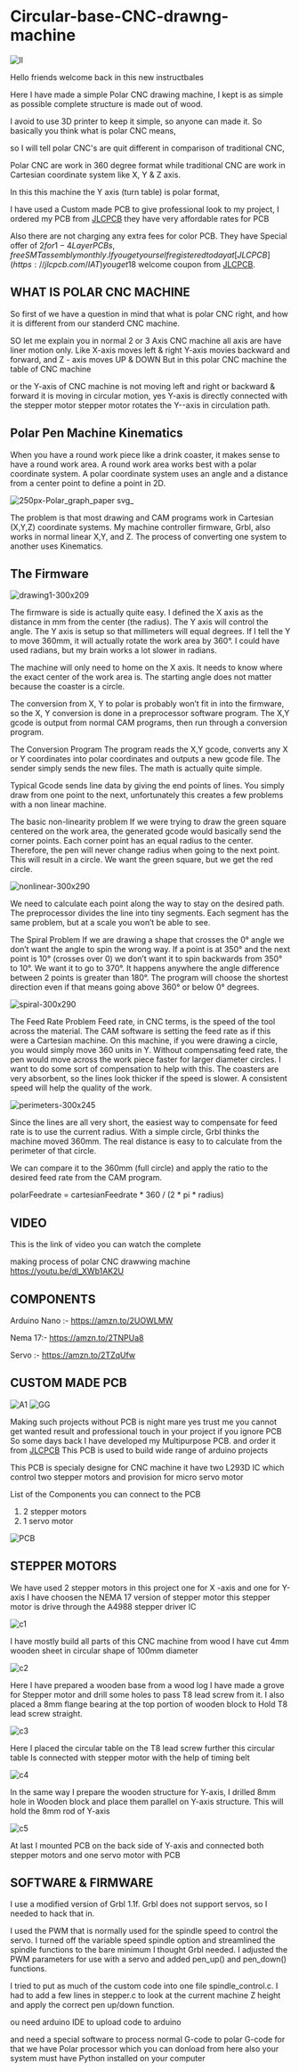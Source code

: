 # Circular-base-CNC-drawng-machine


![ll](https://user-images.githubusercontent.com/19898602/122661036-e3673b80-d1a3-11eb-83cb-bafaa1b04d45.jpg)


Hello friends welcome back in this new instructbales

Here I have made a simple Polar CNC drawing machine, I kept is as simple as possible complete structure is made out of wood.

I avoid to use 3D printer to keep it simple, so anyone can made it. So basically you think what is polar CNC means, 

so I will tell polar CNC's are quit different in comparison of traditional CNC,

Polar CNC are work in 360 degree format while traditional CNC are work in Cartesian coordinate system like X, Y & Z axis. 

In this this machine the Y axis (turn table) is polar format,

I have used a Custom made PCB to give professional look to my project, I ordered my PCB from [JLCPCB](https://jlcpcb.com/IAT ) they have very affordable rates for PCB

Also there are not charging any extra fees for color PCB.
They have Special offer of $2 for 1-4 Layer PCBs, free SMT assembly monthly.
If you get yourself registered today at [JLCPCB](https://jlcpcb.com/IAT ) you get 18$ welcome coupon from [JLCPCB](https://jlcpcb.com/IAT ).


## WHAT IS POLAR CNC MACHINE ##

So first of we have a question in mind that what is polar CNC right, and how it is different from our 
standerd CNC machine.

SO let me explain you in normal 2 or 3 Axis CNC machine all axis are have liner motion only.
Like X-axis moves left & right Y-axis movies backward and forward, and Z - axis moves UP & DOWN
But in this polar CNC machine the table of CNC machine

or the Y-axis of CNC machine is not moving left and right or backward & forward 
it is moving in circular motion, yes Y-axis is directly connected with the stepper motor
stepper motor rotates the Y--axis in circulation path.

## Polar Pen Machine Kinematics
When you have a round work piece like a drink coaster, it makes sense to have a round work area. 
A round work area works best with a polar coordinate system. A polar coordinate system uses an angle 
and a distance from a center point to define a point in 2D.


![250px-Polar_graph_paper svg_](https://user-images.githubusercontent.com/19898602/122660870-828b3380-d1a2-11eb-8959-23e185739cad.png)

The problem is that most drawing and CAM programs work in Cartesian (X,Y,Z) coordinate systems. 
My machine controller firmware, Grbl, also works in normal linear X,Y, and Z. The process of converting one system to another uses Kinematics.

## The Firmware

![drawing1-300x209](https://user-images.githubusercontent.com/19898602/122660923-faf1f480-d1a2-11eb-9087-8c035dc5bf3d.jpg)

The firmware is side is actually quite easy. I defined the X axis as the distance in mm from the center (the radius). 
The Y axis will control the angle. The Y axis is setup so that millimeters will equal degrees. If I tell the Y to move 360mm, 
it will actually rotate the work area by 360°.  I could have used radians, but my brain works a lot slower in radians.

The machine will only need to home on the X axis. It needs to know where the exact center of the work area is. 
The starting angle does not matter because the coaster is a circle.

The conversion from X, Y to polar is probably won’t fit in into the firmware, so the X, Y conversion is done in a preprocessor software program. 
The X,Y gcode is output from normal CAM programs, then run through a conversion program.

The Conversion Program
The program reads the X,Y gcode, converts any X or Y coordinates into polar coordinates and outputs a new gcode file. The sender simply sends the new files.  The math is actually quite simple.





Typical Gcode sends line data by giving the end points of lines. You simply draw from one point to the next, unfortunately this creates a few problems with a non linear machine.

The basic non-linearity problem
If we were trying to draw the green square centered on the work area, the generated gcode would basically send the corner points. Each corner point has an equal radius to the center. Therefore, the pen will never change radius when going to the next point. This will result in a circle. We want the green square, but we get the red circle.

![nonlinear-300x290](https://user-images.githubusercontent.com/19898602/122660936-1b21b380-d1a3-11eb-8714-aeb20a74b3c6.jpg)


We need to calculate each point along the way to stay on the desired path. The preprocessor divides the line into tiny segments. Each segment has the same problem, but at a scale you won’t be able to see.

The Spiral Problem
If we are drawing a shape that crosses the 0° angle we don’t want the angle to spin the wrong way. If a point is at 350° and the next point is 10° (crosses over 0) we don’t want it to spin backwards from 350° to 10°. We want it to go to 370°.  It happens anywhere the angle difference between 2 points is greater than 180°. The program will choose the shortest direction even if that means going above 360° or below 0° degrees.

![spiral-300x290](https://user-images.githubusercontent.com/19898602/122660955-3b517280-d1a3-11eb-989a-f0aaf6a4c8da.jpg)

The Feed Rate Problem
Feed rate, in CNC terms, is the speed of the tool across the material. The CAM software is setting the feed rate as if this were a Cartesian machine. On this machine, if you were drawing a circle, you would simply move 360 units in Y. Without compensating feed rate, the pen would move across the work piece faster for larger diameter circles. I want to do some sort of compensation to help with this. The coasters are very absorbent, so the  lines look thicker if the speed is slower. A consistent speed will help the quality of the work.

![perimeters-300x245](https://user-images.githubusercontent.com/19898602/122660971-53c18d00-d1a3-11eb-8b36-fd36f80bf9e3.jpg)


Since the lines are all very short, the easiest way to compensate for feed rate is to use the current radius. With a simple circle, Grbl thinks the machine moved 360mm. The real distance is easy to to calculate from the perimeter of that circle.



We can compare it to the 360mm (full circle) and apply the ratio to the desired feed rate from the CAM program.

polarFeedrate = cartesianFeedrate * 360 / (2 * pi * radius)

## VIDEO ## 

This is the link of video you can watch the complete 

making process of polar CNC drawwing machine 
https://youtu.be/dl_XWb1AK2U

##  COMPONENTS ##

Arduino Nano :- https://amzn.to/2UOWLMW

Nema 17:- https://amzn.to/2TNPUa8

Servo :- https://amzn.to/2TZqUfw

## CUSTOM MADE PCB ## 

![A1](https://user-images.githubusercontent.com/19898602/122661273-072b8100-d1a6-11eb-83c0-a3c0f18c33e6.JPG)
![GG](https://user-images.githubusercontent.com/19898602/122661293-42c64b00-d1a6-11eb-88f6-bb288238f309.JPG)

Making such projects without PCB is night mare yes trust me
you cannot get wanted result and professional touch in your project if you ignore PCB
So some days back I have developed my Multipurpose PCB. and order it from [JLCPCB](https://jlcpcb.com/IAT )
This PCB is used to build wide range of arduino projects 

This PCB is specialy designe for CNC machine it have two L293D IC which control two stepper motors
and provision for micro servo motor

List of the Components you can connect to the PCB

1. 2 stepper motors
2. 1 servo motor


![PCB](https://user-images.githubusercontent.com/19898602/122661250-e2370e00-d1a5-11eb-9c0c-a2b0507c6798.jpg)

## STEPPER MOTORS ##

We have used 2 stepper motors in this project one for X -axis and one for Y-axis
I have choosen the NEMA 17 version of stepper motor
this stepper motor is drive through the A4988 stepper driver IC

![c1](https://user-images.githubusercontent.com/19898602/122661366-2a0a6500-d1a7-11eb-98b1-7f7d3666bb07.JPG)

I have mostly build all parts of this CNC machine from wood
I have cut 4mm wooden sheet in circular shape of 100mm diameter


![c2](https://user-images.githubusercontent.com/19898602/122661367-2e368280-d1a7-11eb-8a3f-140b96be2002.JPG)

Here I have prepared a wooden base from a wood log I have made a grove for
Stepper motor and drill some holes to pass T8 lead screw from it.
I also placed a 8mm flange bearing at the top portion of wooden block to
Hold T8 lead screw straight.



![c3](https://user-images.githubusercontent.com/19898602/122661368-2ecf1900-d1a7-11eb-9481-49e39f58fb86.JPG)

Here I placed the circular table on the T8 lead screw further this circular table 
Is connected with stepper motor with the help of timing belt



![c4](https://user-images.githubusercontent.com/19898602/122661369-2ecf1900-d1a7-11eb-8cf7-8543c5bb9c9a.JPG)

In the same way I prepare the wooden structure for Y-axis, I drilled 8mm hole in
Wooden block and place them parallel on Y-axis structure.
This will hold the 8mm rod of Y-axis 


![c5](https://user-images.githubusercontent.com/19898602/122661370-2f67af80-d1a7-11eb-9504-64aa099eb179.JPG)

At last I mounted PCB on the back side of Y-axis and connected both stepper motors and one servo motor with PCB


## SOFTWARE & FIRMWARE ##

I use a modified version of Grbl 1.1f.  Grbl does not support servos, so I needed to hack that in.  

I used the PWM that is normally used for the spindle speed to control the servo. I turned off the variable speed spindle option and streamlined the spindle functions to the bare minimum I thought Grbl needed.  I adjusted the PWM parameters for use with a servo and added pen_up() and pen_down() functions. 

I tried to put as much of the custom code into one file spindle_control.c. I had to add a few lines in stepper.c to look at the current machine Z height and apply the correct pen up/down function.

ou need arduino IDE to upload code to arduino

and need a special software to process normal G-code to polar G-code for that we have Polar processor which you can donload from here
also your system must have Python installed on your computer
